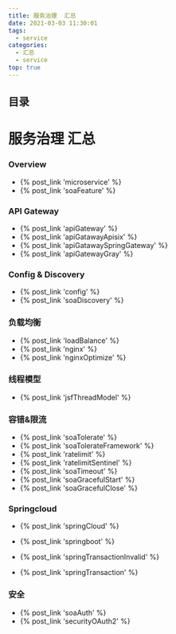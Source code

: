 ```yaml
---
title: 服务治理  汇总
date: 2021-03-03 11:30:01
tags:
  - service
categories: 
  - 汇总
  - service
top: true  
---
```


<p></p>
<!-- more -->

## 目录
<!-- toc -->

# 服务治理  汇总
### Overview
+ {% post_link 'microservice' %}
+ {% post_link 'soaFeature' %}

### API Gateway
+ {% post_link 'apiGateway' %}
+ {% post_link 'apiGatawayApisix' %}
+ {% post_link 'apiGatawaySpringGateway' %}
+ {% post_link 'apiGatewayGray' %}



### Config & Discovery

+ {% post_link 'config' %}
+ {% post_link 'soaDiscovery' %} 

### 负载均衡
- {% post_link 'loadBalance' %}
- {% post_link 'nginx' %}
- {% post_link 'nginxOptimize' %}

### 线程模型
+ {% post_link 'jsfThreadModel' %}

### 容错&限流
+ {% post_link 'soaTolerate' %}
+ {% post_link 'soaTolerateFramework' %}
+ {% post_link  'ratelimit' %}
+ {% post_link  'ratelimitSentinel' %}
+ {% post_link 'soaTimeout' %}
+ {% post_link 'soaGracefulStart' %} 
+ {% post_link 'soaGracefulClose' %} 

### Springcloud
+ {% post_link 'springCloud' %}
+ {% post_link 'springboot' %}

+ {% post_link 'springTransactionInvalid' %}
+ {% post_link 'springTransaction' %}

### 安全
+ {% post_link 'soaAuth' %}
+ {% post_link 'securityOAuth2' %}














